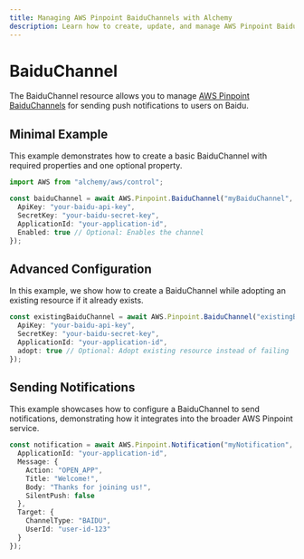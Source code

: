 ```yaml
---
title: Managing AWS Pinpoint BaiduChannels with Alchemy
description: Learn how to create, update, and manage AWS Pinpoint BaiduChannels using Alchemy Cloud Control.
---
```


# BaiduChannel

The BaiduChannel resource allows you to manage [AWS Pinpoint BaiduChannels](https://docs.aws.amazon.com/pinpoint/latest/userguide/) for sending push notifications to users on Baidu.

## Minimal Example

This example demonstrates how to create a basic BaiduChannel with required properties and one optional property.

```ts
import AWS from "alchemy/aws/control";

const baiduChannel = await AWS.Pinpoint.BaiduChannel("myBaiduChannel", {
  ApiKey: "your-baidu-api-key",
  SecretKey: "your-baidu-secret-key",
  ApplicationId: "your-application-id",
  Enabled: true // Optional: Enables the channel
});
```

## Advanced Configuration

In this example, we show how to create a BaiduChannel while adopting an existing resource if it already exists.

```ts
const existingBaiduChannel = await AWS.Pinpoint.BaiduChannel("existingBaiduChannel", {
  ApiKey: "your-baidu-api-key",
  SecretKey: "your-baidu-secret-key",
  ApplicationId: "your-application-id",
  adopt: true // Optional: Adopt existing resource instead of failing
});
```

## Sending Notifications

This example showcases how to configure a BaiduChannel to send notifications, demonstrating how it integrates into the broader AWS Pinpoint service.

```ts
const notification = await AWS.Pinpoint.Notification("myNotification", {
  ApplicationId: "your-application-id",
  Message: {
    Action: "OPEN_APP",
    Title: "Welcome!",
    Body: "Thanks for joining us!",
    SilentPush: false
  },
  Target: {
    ChannelType: "BAIDU",
    UserId: "user-id-123"
  }
});
```